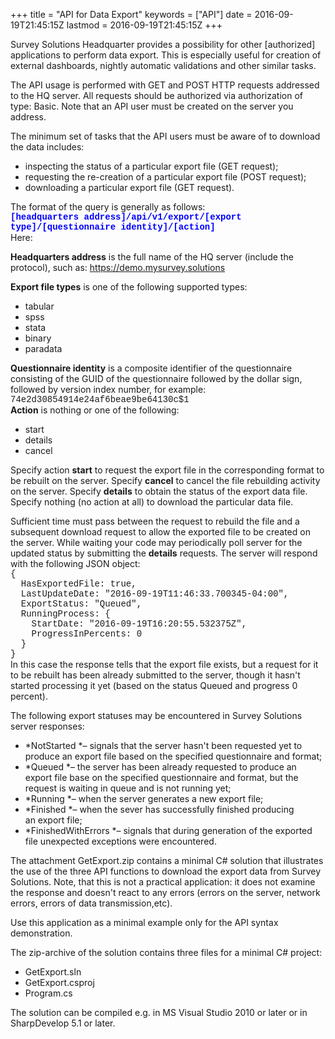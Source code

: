 +++
title = "API for Data Export"
keywords = ["API"]
date = 2016-09-19T21:45:15Z
lastmod = 2016-09-19T21:45:15Z
+++

Survey Solutions Headquarter provides a possibility for other
\[authorized\] applications to perform data export. This is especially
useful for creation of external dashboards, nightly automatic
validations and other similar tasks.  
  
The API usage is performed with GET and POST HTTP requests addressed to
the HQ server. All requests should be authorized via authorization of
type: Basic. Note that an API user must be created on the server you
address.  
  
The minimum set of tasks that the API users must be aware of to download
the data includes:

-   inspecting the status of a particular export file (GET request);
-   requesting the re-creation of a particular export file (POST
    request);
-   downloading a particular export file (GET request).

  
The format of the query is generally as follows:  
**<span style="color:#0000FF;"><span
style="font-family:courier new,courier,monospace;">\[headquarters
address\]/api/v1/export/\[export type\]/\[questionnaire
identity\]/\[action\]</span></span>**  
Here:  
  
**Headquarters address** is the full name of the HQ server (include the
protocol), such as: https://demo.mysurvey.solutions  
  
**Export file types** is one of the following supported types:

-   tabular
-   spss
-   stata
-   binary
-   paradata

  
**Questionnaire identity** is a composite identifier of the
questionnaire consisting of the GUID of the questionnaire followed by
the dollar sign, followed by version index number, for example:  
<span
style="font-family:courier new,courier,monospace;">74e2d30854914e24af6beae9be64130c$1</span>  
**Action** is nothing or one of the following:

-   start
-   details
-   cancel

  
Specify action **start** to request the export file in the corresponding
format to be rebuilt on the server. Specify **cancel** to cancel the
file rebuilding activity on the server. Specify **details** to obtain
the status of the export data file. Specify nothing (no action at all)
to download the particular data file.  
  
Sufficient time must pass between the request to rebuild the file and a
subsequent download request to allow the exported file to be created on
the server. While waiting your code may periodically poll server for the
updated status by submitting the **details** requests. The server will
respond with the following JSON object:  
<span style="font-family:courier new,courier,monospace;">{  
  HasExportedFile: true,  
  LastUpdateDate: "2016-09-19T11:46:33.700345-04:00",  
  ExportStatus: "Queued",  
  RunningProcess: {  
    StartDate: "2016-09-19T16:20:55.532375Z",  
    ProgressInPercents: 0  
  }  
}</span>  
In this case the response tells that the export file exists, but a
request for it to be rebuilt has been already submitted to the server,
though it hasn't started processing it yet (based on the status Queued
and progress 0 percent).  
  
The following export statuses may be encountered in Survey Solutions
server responses:

-   *NotStarted *– signals that the server hasn't been requested yet to
    produce an export file based on the specified questionnaire and
    format;
-   *Queued *– the server has been already requested to produce an
    export file base on the specified questionnaire and format, but the
    request is waiting in queue and is not running yet;
-   *Running *– when the server generates a new export file;
-   *Finished *– when the sever has successfully finished producing
    an export file;
-   *FinishedWithErrors *– signals that during generation of
    the exported file unexpected exceptions were encountered.

  
The attachment <span class="underline">GetExport.zip</span> contains a
minimal C\# solution that illustrates the use of the three API functions
to download the export data from Survey Solutions. Note, that this is
not a practical application: it does not examine the response and
doesn't react to any errors (errors on the server, network errors,
errors of data transmission,etc).  
  
Use this application as a minimal example only for the API syntax
demonstration.  
  
The zip-archive of the solution contains three files for a minimal C\#
project:

-   GetExport.sln
-   GetExport.csproj
-   Program.cs

  
The solution can be compiled e.g. in MS Visual Studio 2010 or later or
in SharpDevelop 5.1 or later.
